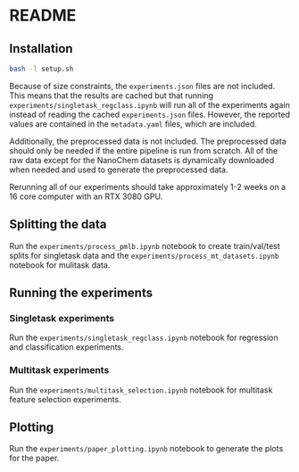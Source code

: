 # README

## Installation

```bash
bash -l setup.sh
```

Because of size constraints, the `experiments.json` files are not included. This means that the results are cached but that running `experiments/singletask_regclass.ipynb` will run all of the experiments again instead of reading the cached `experiments.json` files. However, the reported values are contained in the `metadata.yaml` files, which are included.

Additionally, the preprocessed data is not included. The preprocessed data should only be needed if the entire pipeline is run from scratch. All of the raw data except for the NanoChem datasets is dynamically downloaded when needed and used to generate the preprocessed data.

Rerunning all of our experiments should take approximately 1-2 weeks on a 16 core computer with an RTX 3080 GPU.

## Splitting the data

Run the `experiments/process_pmlb.ipynb` notebook to create train/val/test splits for singletask data and the `experiments/process_mt_datasets.ipynb` notebook for mulitask data.

## Running the experiments

### Singletask experiments

Run the `experiments/singletask_regclass.ipynb` notebook for regression and classification experiments.

### Multitask experiments

Run the `experiments/multitask_selection.ipynb` notebook for multitask feature selection experiments.

## Plotting

Run the `experiments/paper_plotting.ipynb` notebook to generate the plots for the paper.
